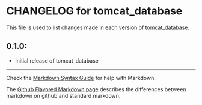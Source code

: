 # CHANGELOG for tomcat_database

This file is used to list changes made in each version of tomcat_database.

## 0.1.0:

* Initial release of tomcat_database

- - -
Check the [Markdown Syntax Guide](http://daringfireball.net/projects/markdown/syntax) for help with Markdown.

The [Github Flavored Markdown page](http://github.github.com/github-flavored-markdown/) describes the differences between markdown on github and standard markdown.
